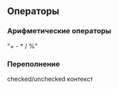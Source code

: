 ## Операторы

### Арифметические операторы

"+ - * / %"

### Переполнение
checked/unchecked контекст

